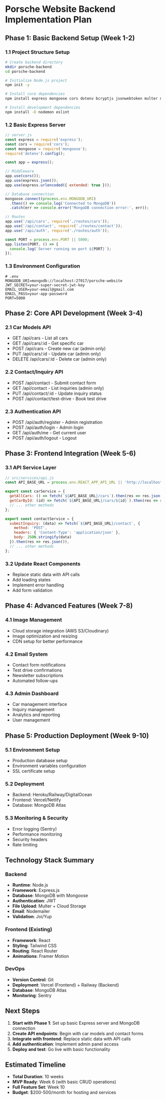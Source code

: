 # Porsche Website Backend Implementation Plan

## Phase 1: Basic Backend Setup (Week 1-2)

### 1.1 Project Structure Setup
```bash
# Create backend directory
mkdir porsche-backend
cd porsche-backend

# Initialize Node.js project
npm init -y

# Install core dependencies
npm install express mongoose cors dotenv bcryptjs jsonwebtoken multer nodemailer

# Install development dependencies
npm install -D nodemon eslint
```

### 1.2 Basic Express Server
```javascript
// server.js
const express = require('express');
const cors = require('cors');
const mongoose = require('mongoose');
require('dotenv').config();

const app = express();

// Middleware
app.use(cors());
app.use(express.json());
app.use(express.urlencoded({ extended: true }));

// Database connection
mongoose.connect(process.env.MONGODB_URI)
  .then(() => console.log('Connected to MongoDB'))
  .catch(err => console.error('MongoDB connection error:', err));

// Routes
app.use('/api/cars', require('./routes/cars'));
app.use('/api/contact', require('./routes/contact'));
app.use('/api/auth', require('./routes/auth'));

const PORT = process.env.PORT || 5000;
app.listen(PORT, () => {
  console.log(`Server running on port ${PORT}`);
});
```

### 1.3 Environment Configuration
```env
# .env
MONGODB_URI=mongodb://localhost:27017/porsche-website
JWT_SECRET=your-super-secret-jwt-key
EMAIL_USER=your-email@gmail.com
EMAIL_PASS=your-app-password
PORT=5000
```

## Phase 2: Core API Development (Week 3-4)

### 2.1 Car Models API
- GET /api/cars - List all cars
- GET /api/cars/:id - Get specific car
- POST /api/cars - Create new car (admin only)
- PUT /api/cars/:id - Update car (admin only)
- DELETE /api/cars/:id - Delete car (admin only)

### 2.2 Contact/Inquiry API
- POST /api/contact - Submit contact form
- GET /api/contact - List inquiries (admin only)
- PUT /api/contact/:id - Update inquiry status
- POST /api/contact/test-drive - Book test drive

### 2.3 Authentication API
- POST /api/auth/register - Admin registration
- POST /api/auth/login - Admin login
- GET /api/auth/me - Get current user
- POST /api/auth/logout - Logout

## Phase 3: Frontend Integration (Week 5-6)

### 3.1 API Service Layer
```javascript
// src/services/api.js
const API_BASE_URL = process.env.REACT_APP_API_URL || 'http://localhost:5000/api';

export const carService = {
  getAllCars: () => fetch(`${API_BASE_URL}/cars`).then(res => res.json()),
  getCarById: (id) => fetch(`${API_BASE_URL}/cars/${id}`).then(res => res.json()),
  // ... other methods
};

export const contactService = {
  submitInquiry: (data) => fetch(`${API_BASE_URL}/contact`, {
    method: 'POST',
    headers: { 'Content-Type': 'application/json' },
    body: JSON.stringify(data)
  }).then(res => res.json()),
  // ... other methods
};
```

### 3.2 Update React Components
- Replace static data with API calls
- Add loading states
- Implement error handling
- Add form validation

## Phase 4: Advanced Features (Week 7-8)

### 4.1 Image Management
- Cloud storage integration (AWS S3/Cloudinary)
- Image optimization and resizing
- CDN setup for better performance

### 4.2 Email System
- Contact form notifications
- Test drive confirmations
- Newsletter subscriptions
- Automated follow-ups

### 4.3 Admin Dashboard
- Car management interface
- Inquiry management
- Analytics and reporting
- User management

## Phase 5: Production Deployment (Week 9-10)

### 5.1 Environment Setup
- Production database setup
- Environment variables configuration
- SSL certificate setup

### 5.2 Deployment
- Backend: Heroku/Railway/DigitalOcean
- Frontend: Vercel/Netlify
- Database: MongoDB Atlas

### 5.3 Monitoring & Security
- Error logging (Sentry)
- Performance monitoring
- Security headers
- Rate limiting

## Technology Stack Summary

### Backend
- **Runtime**: Node.js
- **Framework**: Express.js
- **Database**: MongoDB with Mongoose
- **Authentication**: JWT
- **File Upload**: Multer + Cloud Storage
- **Email**: Nodemailer
- **Validation**: Joi/Yup

### Frontend (Existing)
- **Framework**: React
- **Styling**: Tailwind CSS
- **Routing**: React Router
- **Animations**: Framer Motion

### DevOps
- **Version Control**: Git
- **Deployment**: Vercel (Frontend) + Railway (Backend)
- **Database**: MongoDB Atlas
- **Monitoring**: Sentry

## Next Steps

1. **Start with Phase 1**: Set up basic Express server and MongoDB connection
2. **Create API endpoints**: Begin with car models and contact forms
3. **Integrate with frontend**: Replace static data with API calls
4. **Add authentication**: Implement admin panel access
5. **Deploy and test**: Go live with basic functionality

## Estimated Timeline
- **Total Duration**: 10 weeks
- **MVP Ready**: Week 6 (with basic CRUD operations)
- **Full Feature Set**: Week 10
- **Budget**: $200-500/month for hosting and services 